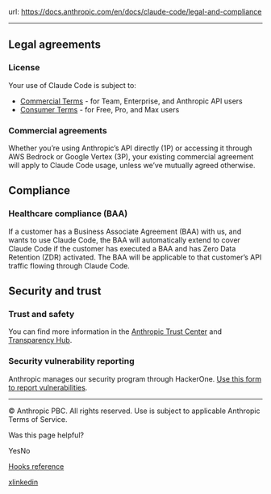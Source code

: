 url: https://docs.anthropic.com/en/docs/claude-code/legal-and-compliance

---

## Legal agreements

### License

Your use of Claude Code is subject to:

  * [Commercial Terms](https://www.anthropic.com/legal/commercial-terms) \- for Team, Enterprise, and Anthropic API users
  * [Consumer Terms](https://www.anthropic.com/legal/consumer-terms) \- for Free, Pro, and Max users

### Commercial agreements

Whether you’re using Anthropic’s API directly \(1P\) or accessing it through AWS Bedrock or Google Vertex \(3P\), your existing commercial agreement will apply to Claude Code usage, unless we’ve mutually agreed otherwise.

## Compliance

### Healthcare compliance \(BAA\)

If a customer has a Business Associate Agreement \(BAA\) with us, and wants to use Claude Code, the BAA will automatically extend to cover Claude Code if the customer has executed a BAA and has Zero Data Retention \(ZDR\) activated. The BAA will be applicable to that customer’s API traffic flowing through Claude Code.

## Security and trust

### Trust and safety

You can find more information in the [Anthropic Trust Center](https://trust.anthropic.com) and [Transparency Hub](https://www.anthropic.com/transparency).

### Security vulnerability reporting

Anthropic manages our security program through HackerOne. [Use this form to report vulnerabilities](https://hackerone.com/anthropic-vdp/reports/new?type=team&report_type=vulnerability).

* * *

© Anthropic PBC. All rights reserved. Use is subject to applicable Anthropic Terms of Service.

Was this page helpful?

YesNo

[Hooks reference](/en/docs/claude-code/hooks)

[x](https://x.com/AnthropicAI)[linkedin](https://www.linkedin.com/company/anthropicresearch)
